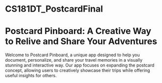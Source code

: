 # CS181DT_PostcardFinal

# Postcard Pinboard: A Creative Way to Relive and Share Your Adventures

Welcome to Postcard Pinboard, a unique app designed to help you document, personalize, and share your travel memories in a visually stunning and interactive way. Our app focuses on expanding the postcard concept, allowing users to creatively showcase their trips while offering useful insights for others.

